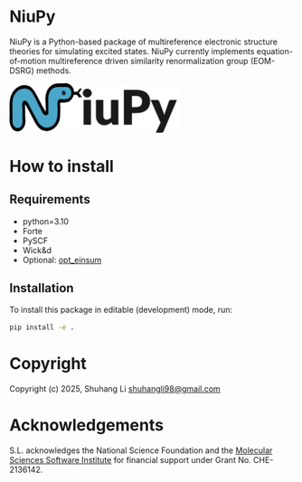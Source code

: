 # NiuPy
NiuPy is a Python-based package of multireference electronic structure theories for simulating excited states. NiuPy currently implements equation-of-motion multireference driven similarity renormalization group (EOM-DSRG) methods.

<img src="https://github.com/shuhangli98/niupy/raw/main/logo.svg" width="300">

# How to install
## Requirements
- python=3.10
- Forte
- PySCF
- Wick&d
- Optional: [opt_einsum](https://optimized-einsum.readthedocs.io/en/stable/)

## Installation
To install this package in editable (development) mode, run:
```bash
pip install -e .
```

# Copyright

Copyright (c) 2025, Shuhang Li <shuhangli98@gmail.com>

# Acknowledgements

S.L. acknowledges the National Science Foundation and the 
[Molecular Sciences Software Institute](https://molssi.org/) for financial support under Grant No. CHE-2136142.

